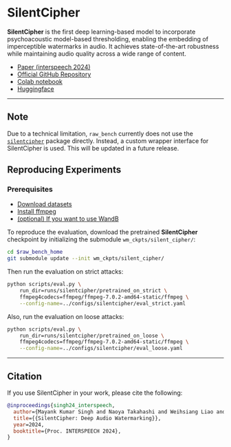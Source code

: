 # SilentCipher

**SilentCipher** is the first deep learning-based model to incorporate psychoacoustic model-based thresholding, enabling the embedding of imperceptible watermarks in audio. It achieves state-of-the-art robustness while maintaining audio quality across a wide range of content.

- [Paper (interspeech 2024)](https://arxiv.org/abs/2406.03822)
- [Official GitHub Repository](https://github.com/sony/silentcipher)
- [Colab notebook](https://colab.research.google.com/github/sony/silentcipher/blob/master/examples/colab/demo.ipynb)
- [Huggingface](https://github.com/sony/silentcipher?tab=readme-ov-file)
---
## Note

Due to a technical limitation, `raw_bench` currently does not use the [`silentcipher`](https://pypi.org/project/silentcipher/) package directly. Instead, a custom wrapper interface for SilentCipher is used. This will be updated in a future release. 

## Reproducing Experiments

### Prerequisites

- [Download datasets](../datasets.md)
- [Install ffmpeg](../ffmpeg.md)
- [(optional) If you want to use WandB](../wandb.md)

To reproduce the evaluation, download the pretrained **SilentCipher** checkpoint by initializing the submodule `wm_ckpts/silent_cipher/`:

```bash
cd $raw_bench_home
git submodule update --init wm_ckpts/silent_cipher/
```

Then run the evaluation on strict attacks:

```bash
python scripts/eval.py \
    run_dir=runs/silentcipher/pretrained_on_strict \
    ffmpeg4codecs=ffmpeg/ffmpeg-7.0.2-amd64-static/ffmpeg \
    --config-name=../configs/silentcipher/eval_strict.yaml
```

Also, run the evaluation on loose attacks:

```bash
python scripts/eval.py \
    run_dir=runs/silentcipher/pretrained_on_loose \
    ffmpeg4codecs=ffmpeg/ffmpeg-7.0.2-amd64-static/ffmpeg \
    --config-name=../configs/silentcipher/eval_loose.yaml
```


---

## Citation

If you use SilentCipher in your work, please cite the following:

```bibtex
@inproceedings{singh24_interspeech,
  author={Mayank Kumar Singh and Naoya Takahashi and Weihsiang Liao and Yuki Mitsufuji},
  title={{SilentCipher: Deep Audio Watermarking}},
  year=2024,
  booktitle={Proc. INTERSPEECH 2024},
}
```